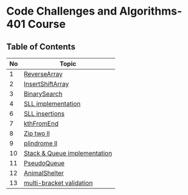 # Code Challenges and Algorithms- 401 Course

## Table of Contents  
|No|Topic|
|--|-----|
|1|[ReverseArray](challenges/arrayReverse)|
|2|[InsertShiftArray](challenges/arrayShift)|
|3|[BinarySearch](challenges/arrayBinarySearch)|
|4|[SLL implementation](Data-Structures/linkedList)|
|6|[SLL insertions](Data-Structures/linkedList)|
|7|[kthFromEnd](Data-Structures/linkedList)|
|8|[Zip two ll](challenges/llZip)|
|9|[plindrome ll](challenges/palindrom)|
|10|[Stack & Queue implementation](Data-Structures/stacksAndQueues)|
|11|[PseudoQueue](challenges/queueWithStacks)|
|12|[AnimalShelter](challenges/fifoAnimalShelter)|
|13|[multi-bracket validation](challenges/multiBracketValidation)|